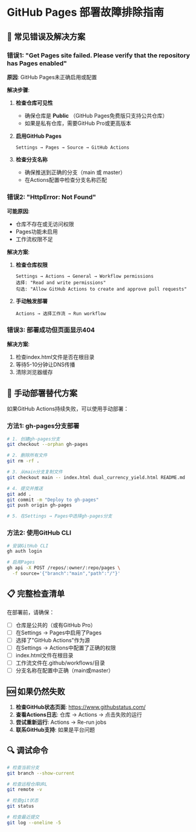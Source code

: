 # GitHub Pages 部署故障排除指南

## 🚨 常见错误及解决方案

### 错误1: "Get Pages site failed. Please verify that the repository has Pages enabled"

**原因**: GitHub Pages未正确启用或配置

**解决步骤**:

1. **检查仓库可见性**
   - 确保仓库是 **Public** （GitHub Pages免费版只支持公共仓库）
   - 如果是私有仓库，需要GitHub Pro或更高版本

2. **启用GitHub Pages**
   ```
   Settings → Pages → Source → GitHub Actions
   ```

3. **检查分支名称**
   - 确保推送到正确的分支（main 或 master）
   - 在Actions配置中检查分支名称匹配

### 错误2: "HttpError: Not Found"

**可能原因**:
- 仓库不存在或无访问权限
- Pages功能未启用
- 工作流权限不足

**解决方案**:

1. **检查仓库权限**
   ```
   Settings → Actions → General → Workflow permissions
   选择: "Read and write permissions"
   勾选: "Allow GitHub Actions to create and approve pull requests"
   ```

2. **手动触发部署**
   ```
   Actions → 选择工作流 → Run workflow
   ```

### 错误3: 部署成功但页面显示404

**解决方案**:
1. 检查index.html文件是否在根目录
2. 等待5-10分钟让DNS传播
3. 清除浏览器缓存

## 🔧 手动部署替代方案

如果GitHub Actions持续失败，可以使用手动部署：

### 方法1: gh-pages分支部署

```bash
# 1. 创建gh-pages分支
git checkout --orphan gh-pages

# 2. 删除所有文件
git rm -rf .

# 3. 从main分支复制文件
git checkout main -- index.html dual_currency_yield.html README.md

# 4. 提交并推送
git add .
git commit -m "Deploy to gh-pages"
git push origin gh-pages

# 5. 在Settings → Pages中选择gh-pages分支
```

### 方法2: 使用GitHub CLI

```bash
# 安装GitHub CLI
gh auth login

# 启用Pages
gh api -X POST /repos/:owner/:repo/pages \
  -f source='{"branch":"main","path":"/"}'
```

## 📋 完整检查清单

在部署前，请确保：

- [ ] 仓库是公共的（或有GitHub Pro）
- [ ] 在Settings → Pages中启用了Pages
- [ ] 选择了"GitHub Actions"作为源
- [ ] 在Settings → Actions中配置了正确的权限
- [ ] index.html文件在根目录
- [ ] 工作流文件在.github/workflows/目录
- [ ] 分支名称在配置中正确（main或master）

## 🆘 如果仍然失败

1. **检查GitHub状态页面**: https://www.githubstatus.com/
2. **查看Actions日志**: 仓库 → Actions → 点击失败的运行
3. **尝试重新运行**: Actions → Re-run jobs
4. **联系GitHub支持**: 如果是平台问题

## 🔍 调试命令

```bash
# 检查当前分支
git branch --show-current

# 检查远程仓库URL
git remote -v

# 检查git状态
git status

# 检查最近提交
git log --oneline -5
``` 